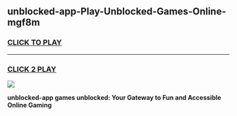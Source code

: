 
## unblocked-app-Play-Unblocked-Games-Online-mgf8m
<h3>
<a href="https://premium76.site?title=unblocked-app&ref=25A">CLICK TO PLAY</a></h3>
<hr>

<h3>
<a href="https://premium76.site?title=unblocked-app&ref=25A">CLICK 2 PLAY</a>
  
</h3>

<a href="https://premium76.site?title=unblocked-app&ref=25A"><img src="https://clearcache.store/games.png"></a>


**unblocked-app games unblocked: Your Gateway to Fun and Accessible Online Gaming**
